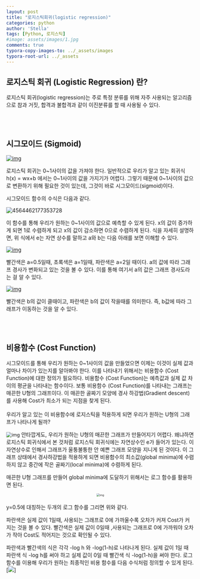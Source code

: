 ```yaml
---
layout: post
title: "로지스틱회귀(logistic regression)"
categories: python
author: 'Stella'
tags: [Python, 로지스틱]
#image: assets/images/1.jpg
comments: true
typora-copy-images-to: ../_assets/images
typora-root-url: ../_assets
---
```




## 로지스틱 회귀 (Logistic Regression) 란?

로지스틱 회귀(logistic regression)는 주로 특정 분류를 위해 자주 사용되는 알고리즘으로 참과 거짓, 합격과 불합격과 같이 이진분류를 할 때 사용될 수 있다.

<br/>
<br/>

## 시그모이드 (Sigmoid)



[![img](https://postfiles.pstatic.net/MjAyMDAxMTJfMTQg/MDAxNTc4ODM3OTIyOTc4.HaxpTA-7nu0hS3Gsi_RMAKoPaa9EGq_xjF0AMxb53osg.e_ia-VMAdGAw0JkOmggdPudQZ8630xnfHxf_rEU_sCkg.PNG.stelch/sigmoid.png?type=w966)](https://blog.naver.com/PostList.nhn?blogId=stelch&widgetTypeCall=true&topReferer=https%3A%2F%2Fadmin.blog.naver.com%2Fstelch%2Fstat%2Ftoday&directAccess=true#)



로지스틱 회귀는 0~1사이의 값을 가져야 한다. 일반적으로 우리가 알고 있는 회귀식 h(x) = wx+b 에서는 0~1사이의 값을 가지기가 어렵다. 그렇기 때문에 0~1사이의 값으로 변환하기 위해 필요한 것이 있는데, 그것이 바로 시그모이드(sigmoid)이다.

시그모이드 함수의 수식은 다음과 같다.

![4564462177353728](/images/4564462177353728.png)

이 함수를 통해 우리가 원하는 0~1사이의 값으로 예측할 수 있게 된다. x의 값이 증가하게 되면 1로 수렴하게 되고 x의 값이 감소하면 0으로 수렴하게 된다. 식을 자세히 설명하면, 위 식에서 e는 자연 상수를 말하고 a와 b는 다음 아래를 보면 이해할 수 있다.

[![img](https://postfiles.pstatic.net/MjAyMDAxMTJfMjg4/MDAxNTc4ODM3OTU5MzAw.zRQVkZuP2WbazuJfmdQhtHACee1xpFoUEGkUiTxquDQg.w-SxIr4MZ0rC0uk2AE9T2vPBStYX_Om02rDhMTQC0lAg.PNG.stelch/sigmoid_a.png?type=w966)](https://blog.naver.com/PostList.nhn?blogId=stelch&widgetTypeCall=true&topReferer=https%3A%2F%2Fadmin.blog.naver.com%2Fstelch%2Fstat%2Ftoday&directAccess=true#)

빨간색은 a=0.5일때, 초록색은 a=1일때, 파란색은 a=2일 때이다. a의 값에 따라 그래프 경사가 변화되고 있는 것을 볼 수 있다. 이를 통해 여기서 a의 값은 그래프 경사도라는 걸 알 수 있다.

[![img](https://postfiles.pstatic.net/MjAyMDAxMTJfMjE1/MDAxNTc4ODM3OTU5MzE2.T8fXjUK3ftHFO6JLCKvNOBs_GyWUuyOi1FFA0LRF0hAg.zpB-9CM6kNktvEsHNWo-OirBnGrnAUHRrkGTCeph6nkg.PNG.stelch/sigmoid_b.png?type=w966)](https://blog.naver.com/PostList.nhn?blogId=stelch&widgetTypeCall=true&topReferer=https%3A%2F%2Fadmin.blog.naver.com%2Fstelch%2Fstat%2Ftoday&directAccess=true#)

빨간색은 b의 값이 클때이고, 파란색은 b의 값이 작을때를 의미한다. 즉, b값에 따라 그래프가 이동하는 것을 알 수 있다. 

<br/>
<br/>

## 비용함수 (Cost Function)

시그모이드를 통해 우리가 원하는 0~1사이의 값을 만들었으면 이제는 이것이 실제 값과 얼마나 차이가 있는지를 알아봐야 한다. 이를 나타내기 위해서는 비용함수 (Cost Function)에 대한 정의가 필요하다. 비용함수 (Cost Function)는 예측값과 실제 값 차이의 평균을 나타내는 함수이다. 보통 비용함수 (Cost Function)를 나타내는 그래프는 매끈한  U형의 그래프이다. 이 매끈한 골짜기 모양에 경사 하강법(Gradient descent)를 사용해 Cost가 최소가 되는 지점을 찾게 된다.  
<br/>
우리가 알고 있는 이 비용함수에 로지스틱을 적용하게 되면 우리가 원하는 U형의 그래프가 나타나게 될까? 
<br/>

<ceter><img src="https://postfiles.pstatic.net/MjAyMDAxMTNfOTkg/MDAxNTc4ODQxOTM3ODg3.RbgQX8fKI7eMShMNl2PRXiYXcxFbW1FEYwztarL5sBsg.xh4is4i1vqHVjNOuqEBTyq16myJoXd_a885zBHOXhBMg.PNG.stelch/Non_convex.png?type=w966" alt="img" style="zoom:90%;" /></center>
안타깝게도, 우리가 원하는 U형의 매끈한 그래프가 만들어지기 어렵다. 왜냐하면 로지스틱 회귀식에서 본 것처럼 로지스틱 회귀식에는 자연상수인 e가 들어가 있는다. 이 자연상수로 인해서 그래프가 울퉁불퉁한 안 예쁜 그래프 모양을 지니게 된 것이다. 이 그래프 상태에서 경사하강법을 적용하게 되면 비용함수의 최소값(global minima)에 수렴하지 않고 중간에 작은 골짜기(local minima)에 수렴하게 된다.<br/>

매끈한 U형 그래프를 만들어 global minima에 도달하기 위해서는 로그 함수를 활용하면 된다.
<br/>

<center><img src="https://postfiles.pstatic.net/MjAyMDAxMTNfMjkx/MDAxNTc4ODQxOTQ3ODgy.pxnRAizWZmeUh19CBeEnUCp9St9EzyFejIBhGcgHjKMg.vg2qRUS03o4rKxxePTUHo-NvSVxKkGQF_wIcrI_GRsUg.PNG.stelch/log.png?type=w966" alt="img" style="zoom:50%;" /></center>

<br/>
y=0.5에 대칭하는 두개의 로그 함수를 그리면 위와 같다. 

파란색은 실제 값이 1일때, 사용되는 그래프로 0에 가까울수록 오차가 커져 Cost가 커지는 것을 볼 수 있다.
빨간색은 실제 값이 0일때 ,사용되는 그래프로 0에 가까워야 오차가 작아 Cost도 적어지는 것으로 확인될 수 있다.

파란색과 빨간색의 식은 각각 -log h 와 -log(1-h)로 나타나게 된다. 실제 값이 1일 때 파란색 식 -log h를 써야 하고 실제 값이 0일 때 빨간색 식  -log(1-h)을 써야 한다. 로그함수를 이용해 우리가 원하는 최종적인 비용 함수를 다음 수식처럼 정의할 수 있게 된다. 
<br/>
[![](/Users/stella/Downloads/stelch1234.github.io/_assets/images/5961578112090112.png)]